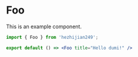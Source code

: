 # Foo

This is an example component.

```jsx
import { Foo } from 'hezhijian249';

export default () => <Foo title="Hello dumi!" />
```
